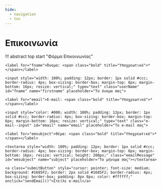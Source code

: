 ```yaml
---
hide:
  - navigation
  - toc
---
```


# Επικοινωνία

<script type="text/javascript" src="https://cdn.jsdelivr.net/npm/@emailjs/browser@3/dist/email.min.js"></script>
<script type="text/javascript">
    (function() {
        // https://dashboard.emailjs.com/admin/account
        emailjs.init('I2nd3sQPKeMhmvKnL');
    })();
</script>
<script type="text/javascript">
    window.onload = function() {
        document.getElementById('contact-form').addEventListener('submit', function(event) {
            event.preventDefault();
            // generate a five digit number for the contact_number variable
            this.contact_number.value = Math.random() * 100000 | 0;
            // these IDs from the previous steps
            emailjs.sendForm('contact_service', 'contact_form', this)
                .then(function() {
                    console.log('SUCCESS!');
                }, function(error) {
                    console.log('FAILED...', error);
                });
        });
    }
</script>
!!! abstract top start "Φόρμα Επικοινωνίας"
    
    <label for="fname">Όνομα: <span class="bold" title="Υποχρεωτικό">*</span></label>
    
    <input style="width: 100%; padding: 12px; border: 1px solid #ccc; border-radius: 4px; box-sizing: border-box; margin-top: 6px; margin-bottom: 16px; resize: vertical;" type="text" class="userName" id="fname" name="firstname" placeholder="Το όνομα σας">
    
    <label for="email">E-mail: <span class="bold" title="Υποχρεωτικό">*</span></label>

    <input style="color: #000; width: 100%; padding: 12px; border: 1px solid #ccc; border-radius: 4px; box-sizing: border-box; margin-top: 6px; margin-bottom: 16px; resize: vertical;" type="text" class="e-mail--input" id="email" name="email" placeholder="Το e-mail σας">

    <label for="emsubject">Θέμα: <span class="bold" title="Υποχρεωτικό">*</span></label>

    <textarea style="width: 100%; padding: 12px; border: 1px solid #ccc; border-radius: 4px; box-sizing: border-box; margin-top: 6px; margin-bottom: 16px; resize: vertical; height: 200px;" class="emailMessage" id="emsubject" name="subject" placeholder="Το μήνυμα σας"></textarea>

    <a class="submitButton" style="cursor: pointer; font-size: medium; background: #1685F2; border: 2px solid #1685F2; border-radius: 4px; box-sizing: border-box; padding: 8px 8px; color: #ffffff;" onclick="sendEmail()">Στείλε e-mail</a>